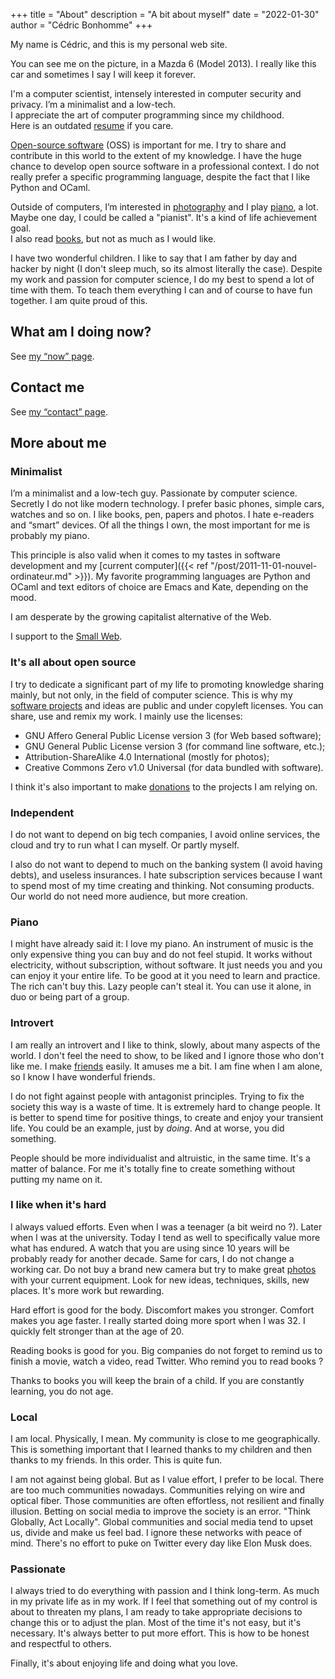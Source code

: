 +++
title = "About"
description = "A bit about myself"
date = "2022-01-30"
author = "Cédric Bonhomme"
+++

My name is Cédric, and this is my personal web site.

You can see me on the picture, in a Mazda 6 (Model 2013).
I really like this car and sometimes I say I will keep it forever.

I'm a computer scientist, intensely interested in computer security and privacy.
I’m a minimalist and a low-tech.  
I appreciate the art of computer programming since my childhood.  
Here is an outdated
[resume](/files/resume_cedric-bonhomme.pdf) if you care.

[Open-source software](/software) (OSS) is important for me.
I try to share and contribute in this world to the extent of my knowledge. I
have the huge chance to develop open source software in a professional context.
I do not really prefer a specific programming language, despite the fact that I
like Python and OCaml.

Outside of computers, I’m interested in [photography](/photography) and I play
[piano](https://musescore.com/cedric), a lot. Maybe one day, I could be called
a "pianist". It's a kind of life achievement goal.  
I also read [books](https://www.librarything.com/profile/cedricbonhomme),
but not as much as I would like.

I have two wonderful children. I like to say that I am father by day and hacker
by night (I don't sleep much, so its almost literally the case).
Despite my work and passion for computer science, I do my best to spend a lot
of time with them. To teach them everything I can and of course to have fun
together. I am quite proud of this.


## What am I doing now?

See [my “now” page](/now).


## Contact me

See [my “contact” page](/contact).


## More about me

### Minimalist

I’m a minimalist and a low-tech guy. Passionate by computer science.
Secretly I do not like modern technology.
I prefer basic phones, simple cars, watches and so on.
I like books, pen, papers and photos. I hate e-readers and “smart” devices.
Of all the things I own, the most important for me is probably my piano.

This principle is also valid when it comes to my tastes in software development
and my [current computer]({{< ref "/post/2011-11-01-nouvel-ordinateur.md" >}}).
My favorite programming languages are Python and OCaml and text editors of
choice are Emacs and Kate, depending on the mood.

I am desperate by the growing capitalist alternative of the Web.

I support to the [Small Web](https://small-tech.org).


### It's all about open source

I try to dedicate a significant part of my life to promoting knowledge sharing
mainly, but not only, in the field of computer science. This is why my
[software projects](/software) and ideas are public and under copyleft licenses.
You can share, use and remix my work. I mainly use the licenses:

- GNU Affero General Public License version 3 (for Web based software);
- GNU General Public License version 3 (for command line software, etc.);
- Attribution-ShareAlike 4.0 International (mostly for photos);
- Creative Commons Zero v1.0 Universal (for data bundled with software).

I think it's also important to make [donations](/donations) to the projects
I am relying on.


### Independent

I do not want to depend on big tech companies, I avoid online services, the
cloud and try to run what I can myself. Or partly myself.

I also do not want to depend to much on the banking system (I avoid having debts),
and useless insurances. I hate subscription services because I want to spend
most of my time creating and thinking. Not consuming products. Our world do not
need more audience, but more creation.


### Piano

I might have already said it: I love my piano. An instrument of music is the
only expensive thing you can buy and do not feel stupid. It works without
electricity, without subscription, without software. It just needs you and you
can enjoy it your entire life. To be good at it you need to learn and practice.
The rich can't buy this. Lazy people can't steal it. You can use it alone,
in duo or being part of a group.


### Introvert

I am really an introvert and I like to think, slowly, about many aspects of the
world. I don't feel the need to show, to be liked and I ignore those who don't
like me. I make [friends](/friends) easily. It amuses me a bit. I am fine when
I am alone, so I know I have wonderful friends.

I do not fight against people with antagonist principles. Trying to fix the
society this way is a waste of time. It is extremely hard to
change people. It is better to spend time for positive things, to create and
enjoy your transient life. You
could be an example, just by *doing*. And at worse, you did something.

People should be more individualist and altruistic, in the same time.
It's a matter of balance.
For me it's totally fine to create something without putting my name on it.


### I like when it's hard

I always valued efforts. Even when I was a teenager (a bit weird no ?).
Later when I was at the university. Today I tend as well to specifically value
more what has endured.
A watch that you are using since 10 years will be probably ready for another
decade. Same for cars, I do not change a working car. Do not buy a brand new
camera but try to make great [photos](/photography) with your current equipment.
Look for new ideas, techniques, skills, new places. It's more work but rewarding.

Hard effort is good for the body. Discomfort makes you stronger. Comfort makes
you age faster. I really started doing more sport when I was 32.
I quickly felt stronger than at the age of 20.

Reading books is good for you. Big companies do not forget to remind us to
finish a movie, watch a video, read Twitter. Who remind you to read books ?

Thanks to books you will keep the brain of a child. If you are constantly learning,
you do not age.


### Local

I am local. Physically, I mean. My community is close to me geographically.
This is something important that I learned thanks to my children and then thanks
to my friends. In this order. This is quite fun.

I am not against being global. But as I value effort, I prefer to be local.
There are too much communities nowadays. Communities relying on wire and
optical fiber. Those communities are often effortless, not resilient and finally
illusion. Betting on social media to improve the society is an error.
"Think Globally, Act Locally". Global communities and social media tend to upset us,
divide and make us feel bad. I ignore these networks with peace of mind. There's
no effort to puke on Twitter every day like Elon Musk does.


### Passionate

I always tried to do everything with passion and I think long-term.
As much in my private life as in my work.
If I feel that something out of my control is about to threaten my plans, I am
ready to take appropriate decisions to change this or to adjust the plan.
Most of the time it's not easy, but it's necessary. It's always better to put
more effort.
This is how to be honest and respectful to others.

Finally, it's about enjoying life and doing what you love. 
